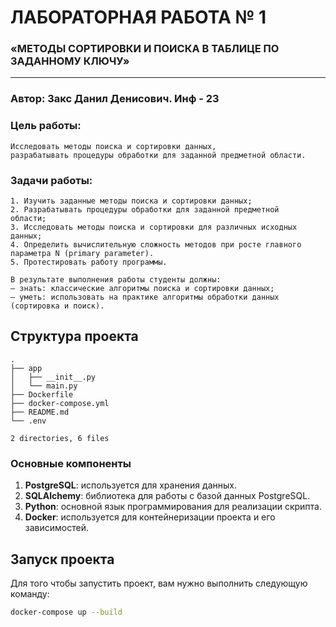 # ЛАБОРАТОРНАЯ РАБОТА № 1
###  «МЕТОДЫ СОРТИРОВКИ И ПОИСКА В ТАБЛИЦЕ ПО ЗАДАННОМУ КЛЮЧУ»
<hr/>

### **Автор**: Закс Данил Денисович. Инф - 23

### Цель работы:

```text
Исследовать методы поиска и сортировки данных,
разрабатывать процедуры обработки для заданной предметной области.
```

### Задачи работы:

```text
1. Изучить заданные методы поиска и сортировки данных;
2. Разрабатывать процедуры обработки для заданной предметной
области;
3. Исследовать методы поиска и сортировки для различных исходных
данных;
4. Определить вычислительную сложность методов при росте главного
параметра N (primary parameter).
5. Протестировать работу программы.

В результате выполнения работы студенты должны:
– знать: классические алгоритмы поиска и сортировки данных;
– уметь: использовать на практике алгоритмы обработки данных
(сортировка и поиск).
```

## Структура проекта

``` 
.
├── app
│   ├── __init__.py
│   └── main.py
├── Dockerfile
├── docker-compose.yml
├── README.md
└── .env

2 directories, 6 files
```


### Основные компоненты

1. **PostgreSQL**: используется для хранения данных.
2. **SQLAlchemy**: библиотека для работы с базой данных PostgreSQL.
3. **Python**: основной язык программирования для реализации скрипта.
4. **Docker**: используется для контейнеризации проекта и его зависимостей.

## Запуск проекта

Для того чтобы запустить проект, вам нужно выполнить следующую команду:

```bash
docker-compose up --build
```

